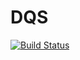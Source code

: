 # DQS
[![Build Status](https://travis-ci.com/pbexe/DQS.svg?token=AeAAwB1rsJ3YfHiyXGQy&branch=master)](https://travis-ci.com/pbexe/DQS)
